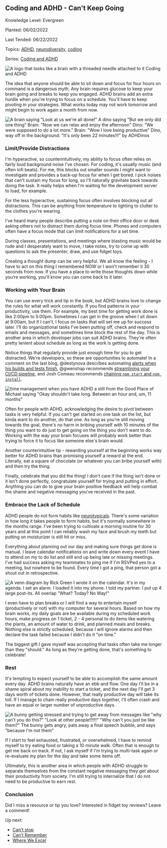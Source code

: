 ## Coding and ADHD - Can't Keep Going

Knowledge Level: Evergreen

Planted: 06/02/2022

Last Tended: 06/22/2022

Topics: [ADHD](/topic.html?topic=ADHD), [neurodiversity](/topic.html?topic=neurodiversity), [coding](/topic.html?topic=coding)

Series: [Coding and ADHD](/series.html?series=ADHD)

![A logo that looks like a brain with a threaded needle attached to it Coding and ADHD](https://images.abbeyperini.com/ADHD-series/coding&adhd.png)

The idea that anyone should be able to sit down and focus for four hours on command is a dangerous myth. Any brain requires glucose to keep your brain going and breaks to keep you engaged. ADHD brains add an extra hurdle when you're trying to focus on a schedule. You'll have to keep pivoting in your strategies. What works today may not work tomorrow and might begin to work again a month from now.

![A brain saying "Look at us we're all done!" A dino saying "But we only did one thing" Brain: "Now we can relax and enjoy the afternoon" Dino: "We were supposed to do a lot more." Brain: "Wow I love being productive" Dino, way off in the background: "It's only been 22 minutes!!!" by ADHDinos](https://images.abbeyperini.com/ADHD-series/dino.jpeg)

### Limit/Provide Distractions

I'm hyperactive, so counterintuitively, my ability to focus often relies on fairly loud background noise I've chosen. For coding, it's usually music (and often lofi beats). For me, this blocks out smaller sounds I might want to investigate and provides a back-up focus for when I get bored. I pick noises that can't sustain my focus for long, so I'll naturally gravitate back towards doing the task. It really helps when I'm waiting for the development server to load, for example.

For the less hyperactive, sustaining focus often involves blocking out all distractions. This can be anything from temperature to lighting to clutter to the clothes you're wearing.

I've heard many people describe putting a note on their office door or desk asking others not to distract them during focus time. Phones and computers often have a focus mode that can limit notifications for a set time.

During classes, presentations, and meetings where blasting music would be rude and I desperately want to move, I take notes, try to come up with questions to ask the presenter, draw, and use fidget toys.

Creating a thought dump can be very helpful. We all know the feeling - I have to act on this thing I remembered NOW or I won't remember it 30 seconds from now. If you have a place to write those thoughts down while you're working, you'll know you can come back to it later.

### Working with Your Brain

You can use every trick and tip in the book, but ADHD brains love to change the rules for what will work constantly. If you find patterns in your productivity, use them. For example, my best time for getting work done is like 2:00pm to 5:00pm. Sometimes I can get in the groove when I sit down at 9:00am, but if I can't, I focus on tasks that will set me up for success later. I'll do organizational tasks I've been putting off, check and respond to emails and messages, and sometimes time block the rest of the day. This is another area in which developer jobs can suit ADHD brains. They're often pretty lenient about schedule as long as the work is getting done.

Notice things that regularly provide just enough time for you to get distracted. We're developers, so these are opportunities to automate! In a comment on the last blog, @destynova describes automating [alerts when his builds and tests finish](https://dev.to/destynova/comment/1p49d), @gwenshap recommends [streamlining your CI/CD pipeline](https://dev.to/gwenshap/comment/1p3dl), and Josh Comeau recommends [chaining `npm start` and `npm install`](https://www.joshwcomeau.com/javascript/terminal-for-js-devs/#chaining-commands).

![time management when you have ADHD a still from the Good Place of Michael saying "Okay shouldn't take long. Between an hour and, um, 11 months"](https://images.abbeyperini.com/ADHD-series/time.jpeg)

Often for people with ADHD, acknowledging the desire to pivot between tasks is very helpful. If you can't get started on one task on the list, but kinda want to do another, do that one. As long as you're still moving towards the goal, there's no harm in bribing yourself with 10 minutes of the thing you want to do just to get going on the thing you don't want to do. Working with the way your brain focuses will probably work better than trying to force it to focus like someone else's brain would.

Another counterintuitive tip - rewarding yourself at the beginning works way better for ADHD brains than promising yourself a reward at the end. Literally, eat a square of chocolate (or whatever you can bribe yourself with) and then try the thing.

Finally, celebrate that you did the thing! I don't care if the thing isn't done or it isn't done perfectly, congratulate yourself for trying and putting in effort. Anything you can do to give your brain positive feedback will help combat the shame and negative messaging you've received in the past.

### Embrace the Lack of Schedule

ADHD people do not form habits like [neurotypicals](https://www.verywellhealth.com/what-does-it-mean-to-be-neurotypical-260047). There's some variation in how long it takes people to form habits, but it's normally somewhere in the months range. I've been trying to cultivate a morning routine for 30 years and at this point I can reliably wash my face and brush my teeth but putting on moisturizer is still hit or miss.

Everything about planning out our day and making sure things get done is manual. I leave calendar notifications on and write down every event I have to attend on my to do list and still end up being late or missing meetings. I've had success asking my teammates to ping me if I'm RSVPed yes to a meeting, but nowhere to be found. Every time I got a ping, that person got a shout out in retrospective.

![A venn diagram by Rick Green I wrote it on the calendar. It's in my agenda. I set an alarm. I loaded it into my phone. I told my partner. I put up 4 large post-its. All overlap "What? Today? No Way!"](https://images.abbeyperini.com/ADHD-series/Venn.jpeg)

I even have to plan breaks or I will find a way to entertain myself (productively or not) with my computer for several hours. Based on how my brain works, my daily goals are be available during my scheduled work hours, make progress on 1 ticket, 2 - 4 personal to do items like watering the plants, an amount of water to drink, and planned meals and breaks. Nothing else is strictly scheduled, because I will ignore alarms and then declare the task failed because I didn't do it "on time."

The biggest gift I gave myself was accepting that tasks often take me longer than they "should." As long as they're getting done, that's something to celebrate!

### Rest

It's tempting to expect yourself to be able to accomplish the same amount every day. ADHD brains naturally have an ebb and flow. One day I'll be in a shame spiral about my inability to start a ticket, and the next day I'll get 3 days worth of tickets done. However, that really productive day will take its toll. If I manage to chain really productive days together, I'll often crash and have an equal or larger number of unproductive days.

![A bunny getting stressed and trying to get away from messages like "why can't you do this?" "Look at other people!!!!!!" "Why can't you just be like them?" The bunny gets angry, pats away a final speech bubble, and says "because I'm not them"](https://images.abbeyperini.com/ADHD-series/bunny.jpeg)

If I start to feel exhausted, frustrated, or overwhelmed, I have to remind myself to try eating food or taking a 10 minute walk. Often that is enough to get me back on track. If not, I ask myself if I'm trying to multi-task again or re-evaluate my plan for the day and take some items off.

Ultimately, this is another area in which people with ADHD struggle to separate themselves from the constant negative messaging they get about their productivity from society. I'm still trying to internalize that I do not need to be productive to earn rest.

### Conclusion

Did I miss a resource or tip you love? Interested in fidget toy reviews? Leave a comment!

Up next:

- [Can't stop](/blog.html?blog=ADHD-4)
- [Can't Remember](/blog.html?blog=ADHD-5)
- [Where We Excel](/blog.html?blog=ADHD-6)

